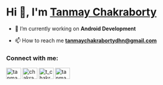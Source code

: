 # Hi 👋, I'm [Tanmay Chakraborty](https://tanmaychakrawarty.github.io/myprofile.github.io/)

- 🔭 I’m currently working on **Android Development**

- 📫 How to reach me **tanmaychakrabortydhn@gmail.com**

<h3 align="left">Connect with me:</h3>
<p align="left">
<a href="https://linkedin.com/in/tanmay-chakraborty-521913199" target="blank"><img align="center" src="https://cdn.jsdelivr.net/npm/simple-icons@3.0.1/icons/linkedin.svg" alt="tanmay-chakraborty-521913199" height="30" width="40" /></a>
<a href="https://www.codechef.com/users/chakrawarty99" target="blank"><img align="center" src="https://cdn.jsdelivr.net/npm/simple-icons@3.1.0/icons/codechef.svg" alt="chakrawarty99" height="30" width="40" /></a>
<a href="https://codeforces.com/profile/t_chakrawarty" target="blank"><img align="center" src="https://cdn.jsdelivr.net/npm/simple-icons@3.0.1/icons/codeforces.svg" alt="t_chakrawarty" height="30" width="40" /></a>
<a href="https://www.leetcode.com/tanmay__" target="blank"><img align="center" src="https://cdn.jsdelivr.net/npm/simple-icons@3.0.1/icons/leetcode.svg" alt="tanmay__" height="30" width="40" /></a>
</p>
